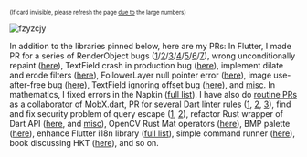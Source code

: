 <sup><sup>(If card invisible, please refresh the page [due to](https://github.com/anuraghazra/github-readme-stats/issues/1772#issuecomment-1140455438) the large numbers)</sup></sup>

<img align="center" src="https://github-readme-stats.vercel.app/api?username=fzyzcjy&show_icons=true&locale=en&count_private=true" alt="fzyzcjy" />

In addition to the libraries pinned below, here are my PRs: In Flutter, I made PR for a series of RenderObject bugs ([1](https://github.com/flutter/flutter/pull/112039)/[2](https://github.com/flutter/flutter/pull/112040)/[3](https://github.com/flutter/flutter/pull/112041)/[4](https://github.com/flutter/flutter/pull/112042)/[5](https://github.com/flutter/flutter/pull/112043)/[6](https://github.com/flutter/flutter/pull/112044)/[7](https://github.com/flutter/flutter/pull/112045)), wrong unconditionally repaint ([here](https://github.com/flutter/flutter/pull/111790)), TextField crash in production bug ([here](https://github.com/flutter/engine/pull/30916)), implement dilate and erode filters ([here](https://github.com/flutter/engine/pull/32334)), FollowerLayer null pointer error ([here](https://github.com/flutter/flutter/pull/100672)), image use-after-free bug ([here](https://github.com/flutter/flutter/pull/110131)), TextField ignoring offset bug ([here](https://github.com/flutter/flutter/pull/109287)), and [misc](https://github.com/flutter/flutter/pulls?q=is%3Apr+author%3Afzyzcjy). In mathematics, I fixed errors in the Napkin ([full list](https://github.com/vEnhance/napkin/pulls?q=is%3Apr+author%3Afzyzcjy)). I have also do [routine PRs](https://github.com/mobxjs/mobx.dart/pulls?q=is%3Apr+author%3Afzyzcjy) as a collaborator of MobX.dart, PR for several Dart linter rules ([1](https://github.com/dart-code-checker/dart-code-metrics/pull/705), [2](https://github.com/dart-code-checker/dart-code-metrics/pull/722), [3](https://github.com/dart-code-checker/dart-code-metrics/pull/868)), find and fix security problem of query escape ([1](https://github.com/swagger-api/swagger-codegen/pull/11639), [2](https://github.com/swagger-api/swagger-codegen-generators/pull/1009)), refactor Rust wrapper of Dart API ([here](https://github.com/sunshine-protocol/allo-isolate/pull/8), and [misc](https://github.com/sunshine-protocol/allo-isolate/pulls?q=is%3Apr+author%3Afzyzcjy)), OpenCV Rust Mat operators ([here](https://github.com/twistedfall/opencv-rust/pull/280)), BMP palette ([here](https://github.com/image-rs/image/pull/1572)), enhance Flutter i18n library ([full list](https://github.com/Tienisto/slang/pulls?q=is%3Apr+author%3A%40me+is%3Aclosed)), simple command runner ([here](https://github.com/kevmoo/build_cli/pull/99)), book discussing HKT ([here](https://github.com/PhotonQuantum/magic-in-ten-mins-rs/pull/2)), and so on.
